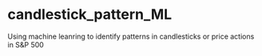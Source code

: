 # candlestick_pattern_ML
 Using machine leanring to identify patterns in candlesticks or price actions in S&P 500
